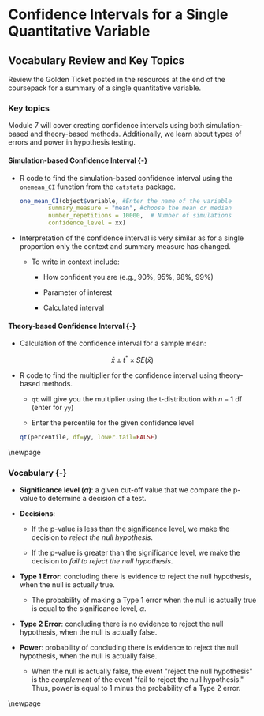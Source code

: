 # Confidence Intervals for a Single Quantitative Variable

## Vocabulary Review and Key Topics

Review the Golden Ticket posted in the resources at the end of the coursepack for a summary of a single quantitative variable.  

### Key topics

Module 7 will cover creating confidence intervals using both simulation-based and theory-based methods. Additionally, we learn about types of errors and power in hypothesis testing.

#### Simulation-based Confidence Interval {-}

* R code to find the simulation-based confidence interval using the `onemean_CI` function from the `catstats` package.


    
    ``` r
    one_mean_CI(object$variable, #Enter the name of the variable
            summary_measure = "mean", #choose the mean or median
            number_repetitions = 10000,  # Number of simulations
            confidence_level = xx)
    ```


* Interpretation of the confidence interval is very similar as for a single proportion only the context and summary measure has changed.

    * To write in context include:

        - How confident you are (e.g., 90%, 95%, 98%, 99%)
    
        - Parameter of interest
    
        - Calculated interval
        
#### Theory-based Confidence Interval {-}

* Calculation of the confidence interval for a sample mean:

$$\bar{x}\pm t^*\times SE(\bar{x})$$

* R code to find the multiplier for the confidence interval using theory-based methods.

   - `qt` will give you the multiplier using the t-distribution with $n-1$ df (enter for `yy`)
    
   - Enter the percentile for the given confidence level

    
    ``` r
    qt(percentile, df=yy, lower.tail=FALSE)
    ```

\newpage

### Vocabulary {-}

* **Significance level ($\alpha$)**: a given cut-off value that we compare the p-value to determine a decision of a test.

* **Decisions**: 

    * If the p-value is less than the significance level, we make the decision to _reject the null hypothesis_.
    
    * If the p-value is greater than the significance level, we make the decision to _fail to reject the null hypothesis_.

* **Type 1 Error**: concluding there is evidence to reject the null hypothesis, when the null is actually true.

    * The probability of making a Type 1 error when the null is actually true is equal to the significance level, $\alpha$.

* **Type 2 Error**: concluding there is no evidence to reject the null hypothesis, when the null is actually false.

* **Power**: probability of concluding there is evidence to reject the null hypothesis, when the null is actually false.

    * When the null is actually false, the event "reject the null hypothesis" is the _complement_ of the event "fail to reject the null hypothesis." Thus, power is equal to 1 minus the probability of a Type 2 error.

\newpage
